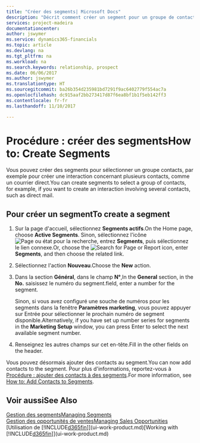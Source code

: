 ```yaml
---
title: "Créer des segments| Microsoft Docs"
description: "Décrit comment créer un segment pour un groupe de contacts dans Dynamics 365 Business edition, par exemple, afin de cibler plusieurs contacts avec un courrier direct."
services: project-madeira
documentationcenter: 
author: jswymer
ms.service: dynamics365-financials
ms.topic: article
ms.devlang: na
ms.tgt_pltfrm: na
ms.workload: na
ms.search.keywords: relationship, prospect
ms.date: 06/06/2017
ms.author: jswymer
ms.translationtype: HT
ms.sourcegitcommit: ba26b354d235981bd7291f9ac6402779f554ac7a
ms.openlocfilehash: dc915aaf2bb273417d87f6ea8bf1b1f5eb142ff3
ms.contentlocale: fr-fr
ms.lasthandoff: 11/10/2017

---
```

# <a name="how-to-create-segments"></a><span data-ttu-id="3f960-103">Procédure : créer des segments</span><span class="sxs-lookup"><span data-stu-id="3f960-103">How to: Create Segments</span></span>
<span data-ttu-id="3f960-104">Vous pouvez créer des segments pour sélectionner un groupe contacts, par exemple pour créer une interaction concernant plusieurs contacts, comme un courrier direct.</span><span class="sxs-lookup"><span data-stu-id="3f960-104">You can create segments to select a group of contacts, for example, if you want to create an interaction involving several contacts, such as direct mail.</span></span>

## <a name="to-create-a-segment"></a><span data-ttu-id="3f960-105">Pour créer un segment</span><span class="sxs-lookup"><span data-stu-id="3f960-105">To create a segment</span></span>
1. <span data-ttu-id="3f960-106">Sur la page d'accueil, sélectionnez **Segments actifs**.</span><span class="sxs-lookup"><span data-stu-id="3f960-106">On the Home page, choose **Active Segments**.</span></span> <span data-ttu-id="3f960-107">Sinon, sélectionnez l'icône ![Page ou état pour la recherche](media/ui-search/search_small.png "Page ou état pour la recherche"), entrez **Segments**, puis sélectionnez le lien connexe.</span><span class="sxs-lookup"><span data-stu-id="3f960-107">Or, choose the ![Search for Page or Report](media/ui-search/search_small.png "Search for Page or Report icon") icon, enter **Segments**, and then choose the related link.</span></span>
2. <span data-ttu-id="3f960-108">Sélectionnez l'action **Nouveau**.</span><span class="sxs-lookup"><span data-stu-id="3f960-108">Choose the **New** action.</span></span>
3. <span data-ttu-id="3f960-109">Dans la section **Général**, dans le champ **N°**,</span><span class="sxs-lookup"><span data-stu-id="3f960-109">In the **General** section, in the **No.**</span></span> <span data-ttu-id="3f960-110">saisissez le numéro du segment.</span><span class="sxs-lookup"><span data-stu-id="3f960-110">field, enter a number for the segment.</span></span>

    <span data-ttu-id="3f960-111">Sinon, si vous avez configuré une souche de numéros pour les segments dans la fenêtre **Paramètres marketing**, vous pouvez appuyer sur Entrée pour sélectionner le prochain numéro de segment disponible.</span><span class="sxs-lookup"><span data-stu-id="3f960-111">Alternatively, if you have set up number series for segments in the **Marketing Setup** window, you can press Enter to select the next available segment number.</span></span>
4. <span data-ttu-id="3f960-112">Renseignez les autres champs sur cet en-tête.</span><span class="sxs-lookup"><span data-stu-id="3f960-112">Fill in the other fields on the header.</span></span>

<span data-ttu-id="3f960-113">Vous pouvez désormais ajouter des contacts au segment.</span><span class="sxs-lookup"><span data-stu-id="3f960-113">You can now add contacts to the segment.</span></span> <span data-ttu-id="3f960-114">Pour plus d'informations, reportez-vous à [Procédure : ajouter des contacts à des segments](marketing-add-contact-segment.md).</span><span class="sxs-lookup"><span data-stu-id="3f960-114">For more information, see [How to: Add Contacts to Segments](marketing-add-contact-segment.md).</span></span>

## <a name="see-also"></a><span data-ttu-id="3f960-115">Voir aussi</span><span class="sxs-lookup"><span data-stu-id="3f960-115">See Also</span></span>
[<span data-ttu-id="3f960-116">Gestion des segments</span><span class="sxs-lookup"><span data-stu-id="3f960-116">Managing Segments</span></span>](marketing-segments.md)  
[<span data-ttu-id="3f960-117">Gestion des opportunités de ventes</span><span class="sxs-lookup"><span data-stu-id="3f960-117">Managing Sales Opportunities</span></span>](marketing-manage-sales-opportunities.md)  
<span data-ttu-id="3f960-118">[Utilisation de [!INCLUDE[d365fin](includes/d365fin_md.md)]](ui-work-product.md)</span><span class="sxs-lookup"><span data-stu-id="3f960-118">[Working with [!INCLUDE[d365fin](includes/d365fin_md.md)]](ui-work-product.md)</span></span>  

